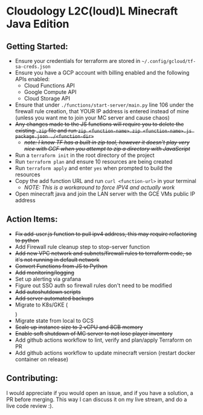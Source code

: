 # Cloudology L2C(loud)L Minecraft Java Edition

## Getting Started:
- Ensure your credentials for terraform are stored in `~/.config/gcloud/tf-sa-creds.json`
- Ensure you have a GCP account with billing enabled and the following APIs enabled:
  - Cloud Functions API
  - Google Compute API
  - Cloud Storage API
- Ensure that under `./functions/start-server/main.py` line 106 under the firewall rule creation, that YOUR IP address is entered instead of mine (unless you want me to join your MC server and cause chaos)
- ~~Any changes made to the JS functions will require you to delete the existing `.zip` file and run `zip <function-name>.zip <function-name>.js package.json ./<function-dir>`~~
  - ~~*note: I know TF has a built in zip tool, however it doesn't play very nice with GCF when you attempt to zip a directory with JavaScript*~~
- Run a `terraform init` in the root directory of the project
- Run `terraform plan` and ensure 10 resources are being created
- Run `terraform apply` and enter `yes` when prompted to build the resources
- Copy the add function URL and run `curl <function-url>` in your terminal
  - *NOTE: This is a workaround to force IPV4 and actually work*
- Open minecraft java and join the LAN server with the GCE VMs public IP address

## Action Items:

- ~~Fix add-user.js function to pull ipv4 address, this may require refactoring to python~~
- Add Firewall rule cleanup step to stop-server function
- ~~Add new VPC network and subnets/firewall rules to terraform code, so it's not running in default network~~
- ~~Convert Functions from JS to Python~~
- ~~Add monitoring/logging~~
- Set up alerting via grafana
- Figure out SSO auth so firewall rules don't need to be modified
- ~~Add autoshutdown scripts~~
- ~~Add server automated backups~~
- Migrate to K8s/GKE ($$$$)
- Migrate state from local to GCS
- ~~Scale up instance size to 2 vCPU and 8GB memory~~
- ~~Enable soft shutdown of MC server to not lose player inventory~~
- Add github actions workflow to lint, verify and plan/apply Terraform on PR
- Add github actions workflow to update minecraft version (restart docker container on release)


## Contributing:
I would appreciate if you would open an issue, and if you have a solution, a PR before merging. This way I can discuss it on my live stream, and do a live code review :).

